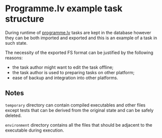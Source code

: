 # Programme.lv example task structure

During runtime of [programme.lv](https://programme.lv/) tasks are kept in the database
however they can be both imported and exported
and this is an example of a task in such state.

The necessity of the exported FS format can be justified by the following reasons:
- the task author might want to edit the task offline;
- the task author is used to preparing tasks on other platform;
- ease of backup and integration into other platforms.

## Notes

`temporary` directory can contain compiled executables and other files except tests
that can be derived from the original state and can be safely deleted.

`environment` directory contains all the files that should be adjacent to the executable during execution.
